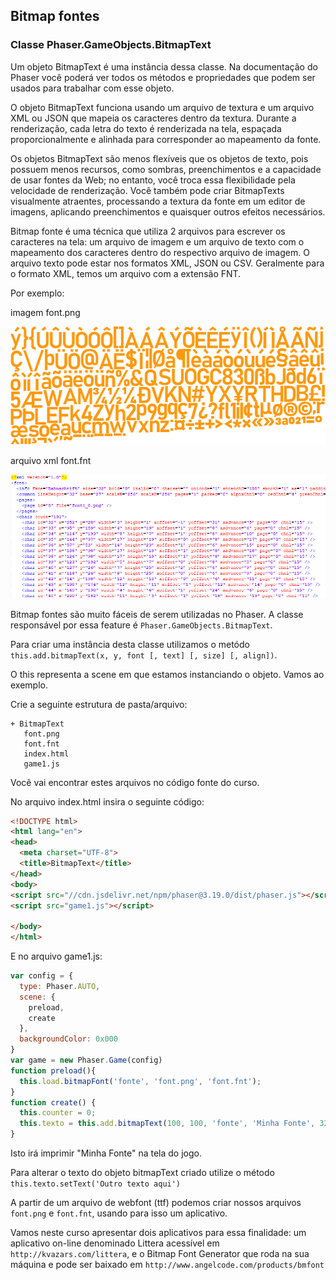 ## Bitmap fontes

### Classe Phaser.GameObjects.BitmapText

Um objeto BitmapText é uma instância dessa classe. Na documentação do Phaser você poderá ver todos os métodos e propriedades que podem ser usados para trabalhar com esse objeto.

O objeto BitmapText funciona usando um arquivo de textura  e um arquivo XML ou JSON que mapeia os caracteres dentro da textura. Durante a renderização, cada letra do texto é renderizada na tela, espaçada proporcionalmente e alinhada para corresponder ao mapeamento da fonte.

Os objetos BitmapText são menos flexíveis que os objetos de texto, pois possuem menos recursos, como sombras, preenchimentos e a capacidade de usar fontes da Web; no entanto, você troca essa flexibilidade pela velocidade de renderização. Você também pode criar BitmapTexts visualmente atraentes, processando a textura da fonte em um editor de imagens, aplicando preenchimentos e quaisquer outros efeitos necessários.

Bitmap fonte é uma técnica que utiliza 2 arquivos para escrever os caracteres na tela: um arquivo de imagem e um arquivo de texto com o mapeamento dos caracteres dentro do respectivo arquivo de imagem. O arquivo texto pode estar nos formatos XML, JSON ou CSV. Geralmente para o formato XML, temos um arquivo com a extensão FNT.

Por exemplo:

imagem font.png

![fig 8](resources/img/fig008.png)

arquivo xml font.fnt

![fig 9](resources/img/fig009.png)

Bitmap fontes são muito fáceis de serem utilizadas no Phaser. A classe responsável por essa feature é ``Phaser.GameObjects.BitmapText``.

Para criar uma instância desta classe utilizamos o metódo ``this.add.bitmapText(x, y, font [, text] [, size] [, align])``.

O this representa a scene em que estamos instanciando o objeto. Vamos ao exemplo.

Crie a seguinte estrutura de pasta/arquivo:

```
+ BitmapText
   font.png
   font.fnt
   index.html
   game1.js
```
Você vai encontrar estes arquivos no código fonte do curso.

No arquivo index.html insira o seguinte código:

```html
<!DOCTYPE html>
<html lang="en">
<head>
  <meta charset="UTF-8">
  <title>BitmapText</title>
</head>
<body>
<script src="//cdn.jsdelivr.net/npm/phaser@3.19.0/dist/phaser.js"></script>
<script src="game1.js"></script>

</body>
</html>
```

E no arquivo game1.js:

```javascript
var config = {
  type: Phaser.AUTO,
  scene: {
    preload,
    create
  },
  backgroundColor: 0x000
}
var game = new Phaser.Game(config)
function preload(){
  this.load.bitmapFont('fonte', 'font.png', 'font.fnt');
}
function create() {
  this.counter = 0;
  this.texto = this.add.bitmapText(100, 100, 'fonte', 'Minha Fonte', 32)
}
```
Isto irá imprimir "Minha Fonte" na tela do jogo.

Para alterar o texto do objeto bitmapText criado utilize o método ``this.texto.setText('Outro texto aqui')``

A partir de um arquivo de webfont (ttf) podemos criar nossos arquivos ``font.png`` e ``font.fnt``, usando para isso um aplicativo.

Vamos neste curso apresentar dois aplicativos para essa finalidade: um aplicativo on-line denominado Littera acessível em ``http://kvazars.com/littera``, e o  Bitmap Font Generator que roda na sua máquina e pode ser baixado em ``http://www.angelcode.com/products/bmfont``
